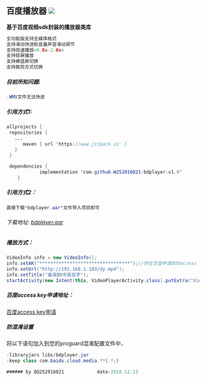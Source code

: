 
**百度播放器**   [![](https://www.jitpack.io/v/W252016021/bdplayer.svg)](https://www.jitpack.io/#W252016021/bdplayer)
-
**基于百度视频sdk封装的播放器类库**
```java
全功能版支持全媒体格式
支持滑动快进和音量声音滑动调节
支持倍速播放<0.8x-2.0x>
支持锁屏播放
支持横竖屏切换
支持裁剪方式切换
```
##### 目前所知问题:
```java
.WMV文件无法快进
```
##### 引用方式1:

```java
allprojects {
 repositories {
   ...
      maven { url 'https://www.jitpack.io' }
   }
 }
```

```java
 dependencies {
	        implementation 'com.github.W252016021:bdplayer:v1.0'
	}
```
##### 引用方式2：
```java
直接下载*bdplayer.aar*文件导入项目即可
```
###### 下载地址: [bdplayer.aar](https://www.jitpack.io/com/github/W252016021/bdplayer/v1.0/bdplayer-v1.0.aar "bdplayer.aar")
##### 播放方式：

```java
VideoInfo info = new VideoInfo();
info.setAK("*********************************");//你在百度申请到的access key,无效ak可能导致无法播放
info.setUrl("http://192.168.1.103/dy.mp4");
info.setTitle("毒液BD中英双字");
startActivity(new Intent(this, VideoPlayerActivity.class).putExtra("VideoInfo", info));
```
##### 百度access key申请地址：
[百度access key申请](https://console.bce.baidu.com/iam/#/iam/accesslist "百度access key申请")

##### 防混淆设置
将以下语句加入到您的proguard混淆配置文件中，

```java
-libraryjars libs/bdplayer.jar
-keep class com.baidu.cloud.media.**{ *;}
```

```java
###### by QQ252016021            date:2018.12.13
```
